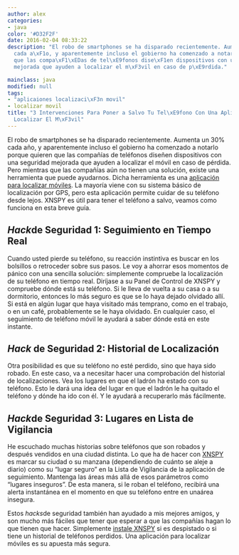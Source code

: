 ```yaml
---
author: alex
categories:
- java
color: '#D32F2F'
date: 2016-02-04 08:33:22
description: "El robo de smartphones se ha disparado recientemente. Aumenta un 30%
  cada a\xF1o, y aparentemente incluso el gobierno ha comenzado a notarlo porque quieren
  que las compa\xF1\xEDas de tel\xE9fonos dise\xF1en dispositivos con una seguridad
  mejorada que ayuden a localizar el m\xF3vil en caso de p\xE9rdida."

mainclass: java
modified: null
tags:
- "aplicaiones localizaci\xF3n movil"
- localizar movil
title: "3 Intervenciones Para Poner a Salvo Tu Tel\xE9fono Con Una Aplicaci\xF3n Para
  Localizar El M\xF3vil"
---
```


El robo de smartphones se ha disparado recientemente. Aumenta un 30% cada año, y aparentemente incluso el gobierno ha comenzado a notarlo porque quieren que las compañías de teléfonos diseñen dispositivos con una seguridad mejorada que ayuden a localizar el móvil en caso de pérdida. Pero mientras que las compañías aún no tienen una solución, existe una herramienta que puede ayudarnos. Dicha herramienta es una [aplicación para localizar móviles](http://xnspy.com/es/cell-phone-tracker.html). La mayoría viene con su sistema básico de localización por GPS, pero esta aplicación permite cuidar de su teléfono desde lejos. XNSPY es útil para tener el teléfono a salvo, veamos como funciona en esta breve guía.

<!--more--><!--ad-->

*Hack*de Seguridad 1: Seguimiento en Tiempo Real
------------------------------------------------

Cuando usted pierde su teléfono, su reacción instintiva es buscar en los bolsillos o retroceder sobre sus pasos. Le voy a ahorrar esos momentos de pánico con una sencilla solución: simplemente compruebe la localización de su teléfono en tiempo real. Diríjase a su Panel de Control de XNSPY y compruebe dónde está su teléfono. Si le lleva de vuelta a su casa o a su dormitorio, entonces lo más seguro es que se lo haya dejado olvidado allí. Si está en algún lugar que haya visitado más temprano, como en el trabajo, o en un café, probablemente se le haya olvidado. En cualquier caso, el seguimiento de teléfono móvil le ayudará a saber dónde está en este instante.

*Hack* de Seguridad 2: Historial de Localización
------------------------------------------------

Otra posibilidad es que su teléfono no esté perdido, sino que haya sido robado. En este caso, va a necesitar hacer una comprobación del historial de localizaciones. Vea los lugares en que el ladrón ha estado con su teléfono. Esto le dará una idea del lugar en que el ladrón le ha quitado el teléfono y dónde ha ido con él. Y le ayudará a recuperarlo más fácilmente.

*Hack*de Seguridad 3: Lugares en Lista de Vigilancia
----------------------------------------------------
He escuchado muchas historias sobre teléfonos que son robados y después vendidos en una ciudad distinta. Lo que ha de hacer con [XNSPY](http://xnspy.com/es/) es marcar su ciudad o su manzana (dependiendo de cuánto se aleje a diario) como su “lugar seguro” en la Lista de Vigilancia de la aplicación de seguimiento. Mantenga las áreas más allá de esos parámetros como “lugares inseguros”. De esta manera, si le roban el teléfono, recibirá una alerta instantánea en el momento en que su teléfono entre en unaárea insegura.


Estos *hacks*de seguridad también han ayudado a mis mejores amigos, y son mucho más fáciles que tener que esperar a que las compañías hagan lo que tienen que hacer. Simplemente [instale XNSPY](http://xnspy.com/es/buy-now.html) si es despistado o si tiene un historial de teléfonos perdidos. Una aplicación para localizar móviles es su apuesta más segura.
